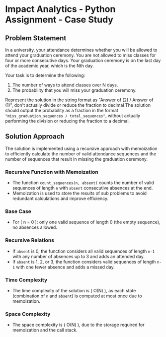 # Impact Analytics - Python Assignment - Case Study

## Problem Statement

In a university, your attendance determines whether you will be
allowed to attend your graduation ceremony.
You are not allowed to miss classes for four or more consecutive days.
Your graduation ceremony is on the last day of the academic year,
which is the Nth day. 

  Your task is to determine the following:

1. The number of ways to attend classes over N days.
2. The probability that you will miss your graduation ceremony.

Represent the solution in the string format as "Answer of (2) / Answer
of (1)", don't actually divide or reduce the fraction to decimal
The solution should output the probability as a fraction in the format `"miss_graduation_sequences / total_sequences"`, without actually performing the division or reducing the fraction to a decimal.

## Solution Approach
The solution is implemented using a recursive approach with memoization to efficiently calculate the number of valid attendance sequences and the number of sequences that result in missing the graduation ceremony.

### Recursive Function with Memoization
- The function `count_sequences(n, absent)` counts the number of valid sequences of length `n` with `absent` consecutive absences at the end.
- Memoization is used to store the results of sub problems to avoid redundant calculations and improve efficiency.

### Base Case
- For \( n = 0 \): only one valid sequence of length 0 (the empty sequence), no absences allowed.

### Recursive Relations
- If `absent` is 0, the function considers all valid sequences of length `n-1` with any number of absences up to 3 and adds an attended day.
- If `absent` is 1, 2, or 3, the function considers valid sequences of length `n-1` with one fewer absence and adds a missed day.

### Time Complexity
- The time complexity of the solution is \( O(N) \), as each state (combination of `n` and `absent`) is computed at most once due to memoization.

### Space Complexity
- The space complexity is \( O(N) \), due to the storage required for memoization and the call stack.
